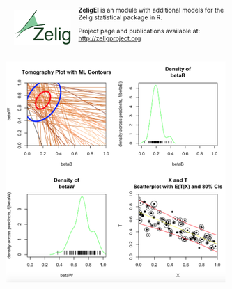 <a href="http://zeligproject.org"><img src="images/zelig.png" align="left" height="80" vspace="8" hspace="18"></a>

**ZeligEI** is an module with additional models for the Zelig statistical package in R.

Project page and publications available at: 
http://zeligproject.org


<br>

![Example Page](images/ei1.png)

